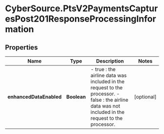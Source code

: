 # CyberSource.PtsV2PaymentsCapturesPost201ResponseProcessingInformation

## Properties
Name | Type | Description | Notes
------------ | ------------- | ------------- | -------------
**enhancedDataEnabled** | **Boolean** | - true : the airline data was included in the request to the processor. - false : the airline data was not included in the request to the processor.  | [optional] 


